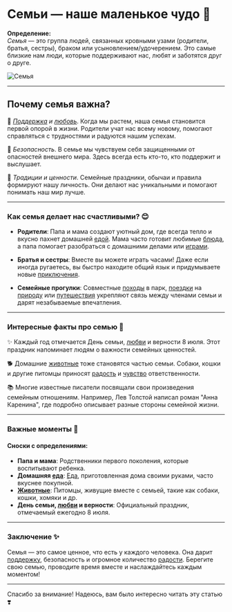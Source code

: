 # **Семьи — наше маленькое чудо 💖**

**Определение:**  
*Семья* — это группа людей, связанных кровными узами (родители, братья, сестры), браком или усыновлением/удочерением. Это самые близкие нам люди, которые поддерживают нас, любят и заботятся друг о друге.

![Семья](https://github.com/MaratS2435/2025_kidbook/blob/generator/WORK/life/happiness/pictures/%D1%81%D0%B5%D0%BC%D1%8C%D1%8F.jpg)

---

## Почему семья важна?

🌟 *[Поддержка](Помощь_другим.md) и [любовь](Любовь.md)*. Когда мы растем, наша семья становится первой опорой в жизни. Родители учат нас всему новому, помогают справляться с трудностями и радуются нашим успехам.

🎁 *Безопасность*. В семье мы чувствуем себя защищенными от опасностей внешнего мира. Здесь всегда есть кто-то, кто поддержит и выслушает.

🏡 *Традиции и ценности*. Семейные праздники, обычаи и правила формируют нашу личность. Они делают нас уникальными и помогают понимать наш мир лучше.

---

### Как семья делает нас счастливыми? 😊

- **Родители**: Папа и мама создают уютный дом, где всегда тепло и вкусно пахнет домашней [едой](Еда.md). Мама часто готовит любимые [блюда](Еда.md), а папа помогает разобраться с домашними делами или [играми](Игры.md).

- **Братья и сестры**: Вместе вы можете играть часами! Даже если иногда ругаетесь, вы быстро находите общий язык и придумываете новые [приключения](Путешествия.md).

- **Семейные прогулки**: Совместные [походы](Путешествия.md) в парк, [поездки](Путешествия.md) на [природу](Природа.md) или [путешествия](Путешествия.md) укрепляют связь между членами семьи и дарят незабываемые впечатления.

---

### Интересные факты про семью 🤝

✨ Каждый год отмечается День семьи, [любви](Любовь.md) и верности 8 июля. Этот праздник напоминает людям о важности семейных ценностей.

🐕 Домашние [животные](Природа.md) тоже становятся частью семьи. Собаки, кошки и другие питомцы приносят [радость](Улыбка.md) и [чувство](Любовь.md) ответственности.

📚 Многие известные писатели посвящали свои произведения семейным отношениям. Например, Лев Толстой написал роман "Анна Каренина", где подробно описывает разные стороны семейной жизни.

---

### Важные моменты 🔗

#### Сноски с определениями:
- **Папа и мама**: Родственники первого поколения, которые воспитывают ребенка.
- **Домашняя [еда](Еда.md)**: [Еда](Еда.md), приготовленная дома своими руками, часто вкуснее покупной.
- **[Животные](Природа.md)**: Питомцы, живущие вместе с семьей, такие как собаки, кошки, хомяки и др.
- **День семьи, [любви](Любовь.md) и верности**: Официальный праздник, отмечаемый ежегодно 8 июля.

---

### Заключение ✨

Семья — это самое ценное, что есть у каждого человека. Она дарит [поддержку](Помощь_другим.md), безопасность и огромное количество [радости](Улыбка.md). Берегите свою семью, проводите время вместе и наслаждайтесь каждым моментом!

---

Спасибо за внимание! Надеюсь, вам было интересно читать эту статью ❣️